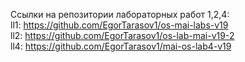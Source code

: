 Ссылки на репозитории лабораторных работ 1,2,4:<br>
ll1: https://github.com/EgorTarasov1/os-mai-labs-v19<br>
ll2: https://github.com/EgorTarasov1/os-lab-mai-v19-2<br>
ll4: https://github.com/EgorTarasov1/mai-os-lab4-v19
